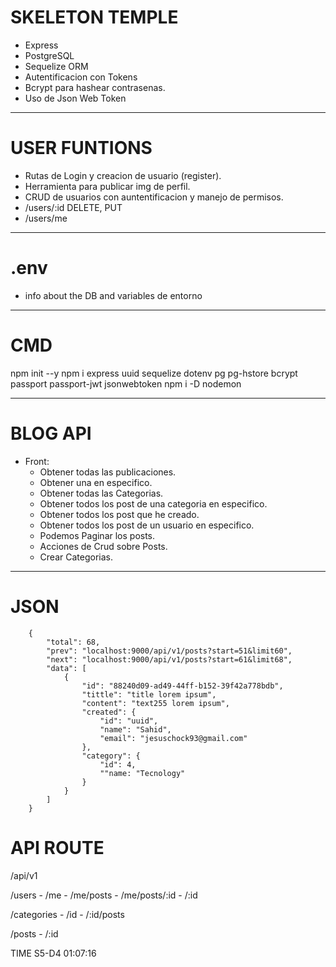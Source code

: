 # SKELETON TEMPLE
- Express
- PostgreSQL
- Sequelize ORM
- Autentificacion con Tokens
- Bcrypt para hashear contrasenas.
- Uso de Json Web Token

---

 # USER FUNTIONS
- Rutas de Login y creacion de usuario (register).
- Herramienta para publicar img de perfil.
- CRUD de usuarios con auntentificacion y manejo de permisos.
- /users/:id DELETE, PUT
- /users/me

---

# .env
- info about the DB and variables de entorno

---

# CMD
npm init --y
npm i express uuid sequelize dotenv pg pg-hstore bcrypt passport passport-jwt jsonwebtoken
npm i -D nodemon

---

# BLOG API

- Front:
    - Obtener todas las publicaciones.
    - Obtener una en especifico.
    - Obtener todas las Categorias.
    - Obtener todos los post de una categoria en especifico.
    - Obtener todos los post que he creado.
    - Obtener todos los post de un usuario en especifico.
    - Podemos Paginar los posts.
    - Acciones de Crud sobre Posts.
    - Crear Categorias.

---

# JSON
```
    {
        "total": 68,
        "prev": "localhost:9000/api/v1/posts?start=51&limit60",
        "next": "localhost:9000/api/v1/posts?start=61&limit68",
        "data": [
            {
                "id": "88240d09-ad49-44ff-b152-39f42a778bdb",
                "tittle": "title lorem ipsum",
                "content": "text255 lorem ipsum",
                "created": {
                    "id": "uuid",
                    "name": "Sahid",
                    "email": "jesuschock93@gmail.com"
                },
                "category": {
                    "id": 4,
                    ""name: "Tecnology"
                }
            }
        ]        
    }
```

# API ROUTE

<!-- Principal -->
/api/v1

/users
    - /me
    - /me/posts
    - /me/posts/:id
    - /:id

/categories
    - /id
    - /:id/posts

/posts
    - /:id


TIME S5-D4 01:07:16

